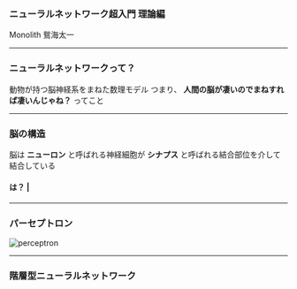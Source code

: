 ### ニューラルネットワーク超入門 理論編

Monolith 鴛海太一

---

### ニューラルネットワークって？

動物が持つ脳神経系をまねた数理モデル
つまり、
**人間の脳が凄いのでまねすれば凄いんじゃね？**
ってこと

---

### 脳の構造

脳は **ニューロン** と呼ばれる神経細胞が **シナプス** と呼ばれる結合部位を介して結合している

#### は？ |

---

### パーセプトロン
![perceptron](https://raw.githubusercontent.com/Oshiumi/LT-Slides/master/images/perceptron.ng)

---

### 階層型ニューラルネットワーク
